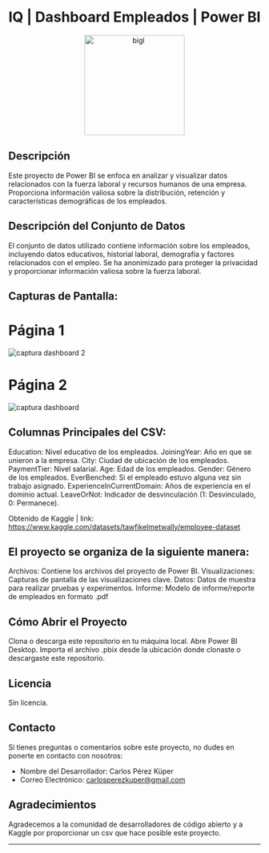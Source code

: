 <h1 align="center"> IQ | Dashboard Empleados | Power BI </h1>

<div align="center">
  <img src="https://github.com/charlyperezk/iq/assets/118618975/211cd072-573d-440b-bfb4-87f95a7624b4" alt="bigl" width="200">
</div>

## Descripción

Este proyecto de Power BI se enfoca en analizar y visualizar datos relacionados con la fuerza laboral y recursos humanos de una empresa. Proporciona información valiosa sobre la distribución, retención y características demográficas de los empleados.

## Descripción del Conjunto de Datos

El conjunto de datos utilizado contiene información sobre los empleados, incluyendo datos educativos, historial laboral, demografía y factores relacionados con el empleo. Se ha anonimizado para proteger la privacidad y proporcionar información valiosa sobre la fuerza laboral.

## Capturas de Pantalla:

# Página 1


![captura dashboard 2](https://github.com/charlyperezk/iq/assets/118618975/0b6b37fc-e3f1-4712-9b0c-18e8b06e85bd)


# Página 2


![captura dashboard](https://github.com/charlyperezk/iq/assets/118618975/5e83875e-b6ac-4467-9efb-56044be6a238)

## Columnas Principales del CSV:

Education: Nivel educativo de los empleados.
JoiningYear: Año en que se unieron a la empresa.
City: Ciudad de ubicación de los empleados.
PaymentTier: Nivel salarial.
Age: Edad de los empleados.
Gender: Género de los empleados.
EverBenched: Si el empleado estuvo alguna vez sin trabajo asignado.
ExperienceInCurrentDomain: Años de experiencia en el dominio actual.
LeaveOrNot: Indicador de desvinculación (1: Desvinculado, 0: Permanece).

Obtenido de Kaggle | link: https://www.kaggle.com/datasets/tawfikelmetwally/employee-dataset

## El proyecto se organiza de la siguiente manera:

Archivos: Contiene los archivos del proyecto de Power BI.
Visualizaciones: Capturas de pantalla de las visualizaciones clave.
Datos: Datos de muestra para realizar pruebas y experimentos.
Informe: Modelo de informe/reporte de empleados en formato .pdf

## Cómo Abrir el Proyecto

Clona o descarga este repositorio en tu máquina local.
Abre Power BI Desktop.
Importa el archivo .pbix desde la ubicación donde clonaste o descargaste este repositorio.

## Licencia

Sin licencia.

## Contacto

Si tienes preguntas o comentarios sobre este proyecto, no dudes en ponerte en contacto con nosotros:

- Nombre del Desarrollador: Carlos Pérez Küper
- Correo Electrónico: carlosperezkuper@gmail.com

## Agradecimientos

Agradecemos a la comunidad de desarrolladores de código abierto y a Kaggle por proporcionar un csv que hace posible este proyecto.

---
